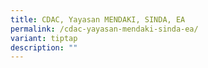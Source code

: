 ```yaml
---
title: CDAC, Yayasan MENDAKI, SINDA, EA
permalink: /cdac-yayasan-mendaki-sinda-ea/
variant: tiptap
description: ""
---
```

